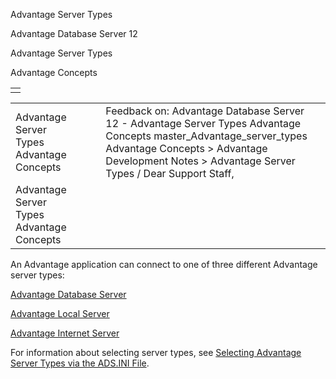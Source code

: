Advantage Server Types




Advantage Database Server 12  

Advantage Server Types

Advantage Concepts

|  |
| --- |
|  |

|  |  |  |  |  |
| --- | --- | --- | --- | --- |
| Advantage Server Types  Advantage Concepts |  |  | Feedback on: Advantage Database Server 12 - Advantage Server Types Advantage Concepts master\_Advantage\_server\_types Advantage Concepts > Advantage Development Notes > Advantage Server Types / Dear Support Staff, |  |
| Advantage Server Types  Advantage Concepts |  |  |  |  |

An Advantage application can connect to one of three different Advantage server types:

[Advantage Database Server](master_advantage_database_server.htm)

[Advantage Local Server](master_advantage_local_server.htm)

[Advantage Internet Server](master_advantage_internet_server.htm)

For information about selecting server types, see [Selecting Advantage Server Types via the ADS.INI File](master_selecting_advantage_server_types_via_the_ads_ini_file.htm).